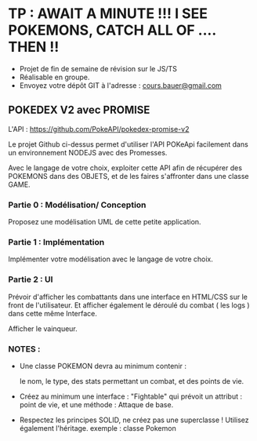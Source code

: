 # TP : AWAIT A MINUTE !!! I SEE POKEMONS,  CATCH ALL OF .... THEN !!

* Projet de fin de semaine de révision sur le JS/TS
* Réalisable en groupe. 
* Envoyez votre dépôt GIT à l'adresse : cours.bauer@gmail.com


## POKEDEX V2 avec PROMISE

L'API : https://github.com/PokeAPI/pokedex-promise-v2

Le projet Github ci-dessus permet d'utiliser l'API POKeApi facilement dans un environnement NODEJS avec des Promesses. 

Avec le langage de votre choix, exploiter cette API afin de récupérer des POKEMONS dans des OBJETS, et de les faires s'affronter dans une classe GAME. 

### Partie 0 : Modélisation/ Conception

Proposez une modélisation UML de cette petite application.

### Partie 1 : Implémentation 

Implémenter votre modélisation avec le langage de votre choix.


### Partie 2 : UI


Prévoir d'afficher les combattants dans une interface en HTML/CSS sur le front de l'utilisateur. 
Et afficher également le déroulé du combat ( les logs ) dans cette même Interface.

Afficher le vainqueur.


### NOTES : 

* Une classe POKEMON devra au minimum contenir : 

    le nom, le type, des stats permettant un combat, et des points de vie. 

* Créez au minimum une interface : "Fightable" qui prévoit un attribut : point de vie, et une méthode : Attaque de base. 
* Respectez les principes SOLID,  ne créez pas une superclasse ! Utilisez également l'héritage. exemple : classe Pokemon





